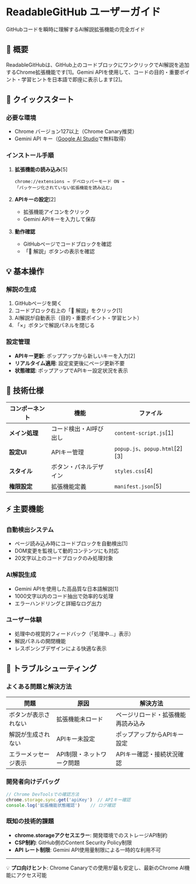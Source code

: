 # ReadableGitHub ユーザーガイド

GitHubコードを瞬時に理解するAI解説拡張機能の完全ガイド

## 🎯 概要

ReadableGitHubは、GitHub上のコードブロックにワンクリックでAI解説を追加するChrome拡張機能です[1]。Gemini APIを使用して、コードの目的・重要ポイント・学習ヒントを日本語で即座に表示します[2]。

## 🚀 クイックスタート

### **必要な環境**
- Chrome バージョン127以上（Chrome Canary推奨）
- Gemini API キー（[Google AI Studio](https://aistudio.google.com/)で無料取得）

### **インストール手順**

1. **拡張機能の読み込み**[5]
   ```
   chrome://extensions → デベロッパーモード ON → 
   「パッケージ化されていない拡張機能を読み込む」
   ```

2. **APIキーの設定**[2]
   - 拡張機能アイコンをクリック
   - Gemini APIキーを入力して保存

3. **動作確認**
   - GitHubページでコードブロックを確認
   - 「🤖 解説」ボタンの表示を確認

## 💡 基本操作

### **解説の生成**
1. GitHubページを開く
2. コードブロック右上の「🤖 解説」をクリック[1]
3. AI解説が自動表示（目的・重要ポイント・学習ヒント）
4. 「×」ボタンで解説パネルを閉じる

### **設定管理**
- **APIキー更新**: ポップアップから新しいキーを入力[2]
- **リアルタイム適用**: 設定変更後にページ更新不要
- **状態確認**: ポップアップでAPIキー設定状況を表示

## 🔧 技術仕様

| コンポーネント | 機能 | ファイル |
|---------------|------|----------|
| **メイン処理** | コード検出・AI呼び出し | `content-script.js`[1] |
| **設定UI** | APIキー管理 | `popup.js`、`popup.html`[2][3] |
| **スタイル** | ボタン・パネルデザイン | `styles.css`[4] |
| **権限設定** | 拡張機能定義 | `manifest.json`[5] |

## ⚡ 主要機能

### **自動検出システム**
- ページ読み込み時にコードブロックを自動検出[1]
- DOM変更を監視して動的コンテンツにも対応
- 20文字以上のコードブロックのみ処理対象

### **AI解説生成**
- Gemini APIを使用した高品質な日本語解説[1]
- 1000文字以内のコード抽出で効率的な処理
- エラーハンドリングと詳細なログ出力

### **ユーザー体験**
- 処理中の視覚的フィードバック（「処理中...」表示）
- 解説パネルの開閉機能
- レスポンシブデザインによる快適な表示

## 🚨 トラブルシューティング

### **よくある問題と解決方法**

| 問題 | 原因 | 解決方法 |
|------|------|----------|
| ボタンが表示されない | 拡張機能未ロード | ページリロード・拡張機能再読み込み |
| 解説が生成されない | APIキー未設定 | ポップアップからAPIキー設定 |
| エラーメッセージ表示 | API制限・ネットワーク問題 | APIキー確認・接続状況確認 |

### **開発者向けデバッグ**
```javascript
// Chrome DevToolsでの確認方法
chrome.storage.sync.get('apiKey')  // APIキー確認
console.log('拡張機能状態確認')    // ログ確認
```

### **既知の技術的課題**
- **chrome.storageアクセスエラー**: 開発環境でのストレージAPI制約
- **CSP制約**: GitHub側のContent Security Policy制限
- **API レート制限**: Gemini API使用量制限による一時的な利用不可

---

💡 **プロ向けヒント**: Chrome Canaryでの使用が最も安定し、最新のChrome AI機能にアクセス可能